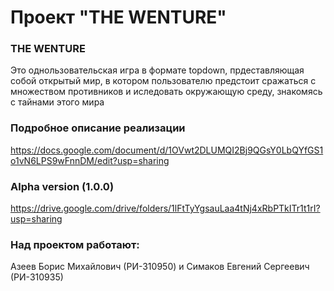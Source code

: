 # Проект "THE WENTURE"

### THE WENTURE 
Это однользовательская игра в формате topdown, прдеставляющая собой открытый мир, в котором пользователю предстоит сражаться с множеством противников и иследовать окружающую среду, знакомясь с тайнами этого мира


### Подробное описание реализации
https://docs.google.com/document/d/1OVwt2DLUMQI2Bj9QGsY0LbQYfGS1o1vN6LPS9wFnnDM/edit?usp=sharing

### Alpha version (1.0.0)
https://drive.google.com/drive/folders/1lFtTyYgsauLaa4tNj4xRbPTkITr1t1rI?usp=sharing

### Над проектом работают: 
Азеев Борис Михайлович (РИ-310950) и Симаков Евгений Сергеевич (РИ-310935)
